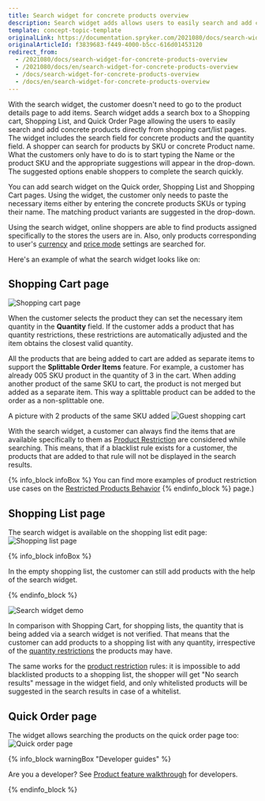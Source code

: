 ```yaml
---
title: Search widget for concrete products overview
description: Search widget adds allows users to easily search and add concrete products directly from shopping cart/list pages.
template: concept-topic-template
originalLink: https://documentation.spryker.com/2021080/docs/search-widget-for-concrete-products-overview
originalArticleId: f3839683-f449-4000-b5cc-616d01453120
redirect_from:
  - /2021080/docs/search-widget-for-concrete-products-overview
  - /2021080/docs/en/search-widget-for-concrete-products-overview
  - /docs/search-widget-for-concrete-products-overview
  - /docs/en/search-widget-for-concrete-products-overview
---
```


With the search widget, the customer doesn't need to go to the product details page to add items. Search widget adds a search box to a Shopping cart, Shopping List, and Quick Order Page allowing the users to easily search and add concrete products directly from shopping cart/list pages. The widget includes the search field for concrete products and the quantity field. A shopper can search for products by SKU or concrete Product name. What the customers only have to do is to start typing the Name or the product SKU and the appropriate suggestions will appear in the drop-down. The suggested options enable shoppers to complete the search quickly.

You can add search widget on the Quick order, Shopping List and Shopping Cart pages. Using the widget, the customer only needs to paste the necessary items either by entering the concrete products SKUs or typing their name. The matching product variants are suggested in the drop-down.

Using the search widget, online shoppers are able to find products assigned specifically to the stores the users are in. Also, only products corresponding to user's [currency](/docs/scos/dev/back-end-development/data-manipulation/datapayload-conversion/multiple-currencies-per-store-configuration.html) and [price mode](/docs/scos/dev/back-end-development/data-manipulation/datapayload-conversion/net-and-gross-prices-management.html) settings are searched for.

Here's an example of what the search widget looks like on:

## Shopping Cart page

![Shopping cart page](https://spryker.s3.eu-central-1.amazonaws.com/docs/Features/Search+and+Filter/Search+Widget+for+Concrete+Products+Overview/shopping-cart-page.png)

When the customer selects the product they can set the necessary item quantity in the **Quantity** field. If the customer adds a product that has quantity restrictions, these restrictions are automatically adjusted and the item obtains the closest valid quantity.

All the products that are being added to cart are added as separate items to support the **Splittable Order Items** feature. For example, a customer has already 005 SKU product in the quantity of 3 in the cart. When adding another product of the same SKU to cart, the product is not merged but added as a separate item. This way a splittable product can be added to the order as a non-splittable one.

A picture with 2 products of the same SKU added
![Guest shopping cart](https://spryker.s3.eu-central-1.amazonaws.com/docs/Features/Search+and+Filter/Search+Widget+for+Concrete+Products+Overview/guest-shopping-cart.png)

With the search widget, a customer can always find the items that are available specifically to them as [Product Restriction](/docs/scos/user/features/{{page.version}}/merchant-product-restrictions-feature-overview.html) are considered while searching. This means, that if a blacklist rule exists for a customer, the products that are added to that rule will not be displayed in the search results.

{% info_block infoBox %}
You can find more examples of product restriction use cases on the [Restricted Products Behavior](/docs/scos/dev/feature-walkthroughs/{{page.version}}/merchant-product-restrictions-feature-walkthrough/restricted-products-behavior.html)
{% endinfo_block %} page.)

## Shopping List page

The search widget is available on the shopping list edit page:
![Shopping list page](https://spryker.s3.eu-central-1.amazonaws.com/docs/Features/Search+and+Filter/Search+Widget+for+Concrete+Products+Overview/shopping-list-page.png)

{% info_block infoBox %}

In the empty shopping list, the customer can still add products with the help of the search widget.

{% endinfo_block %}

![Search widget demo](https://spryker.s3.eu-central-1.amazonaws.com/docs/Features/Search+and+Filter/Search+Widget+for+Concrete+Products+Overview/search-widget-demo.png)

In comparison with Shopping Cart, for shopping lists, the quantity that is being added via a search widget is not verified. That means that the customer can add products to a shopping list with any quantity, irrespective of the [quantity restrictions](/docs/scos/user/features/{{page.version}}/non-splittable-products-feature-overview.html) the products may have.

The same works for the [product restriction](/docs/scos/user/features/{{page.version}}/merchant-product-restrictions-feature-overview.html) rules: it is impossible to add blacklisted products to a shopping list, the shopper will get "No search results" message in the widget field, and only whitelisted products will be suggested in the search results in case of a whitelist.

## Quick Order page

The widget allows searching the products on the quick order page too:
![Quick order page](https://spryker.s3.eu-central-1.amazonaws.com/docs/Features/Search+and+Filter/Search+Widget+for+Concrete+Products+Overview/quick-order-page.png)

{% info_block warningBox "Developer guides" %}

Are you a developer? See [Product feature walkthrough](/docs/scos/dev/feature-walkthroughs/{{page.version}}/product-feature-walkthrough.html) for developers.

{% endinfo_block %}
